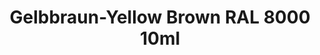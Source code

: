 ---
layout: product
title: "Gelbbraun-Yellow Brown RAL 8000  10ml"
price: "330" 
desc: "Acrylic Laquer 10mL"
img_path: "/assets/img/RC063.webp"
brand: "AK "
available: false
special_offer: false
new: false
soon: false
cat: "020000"
subcat: "020200"
subsubcat: "020201"
sifra: "RC063"
popular: false
spec: false
---